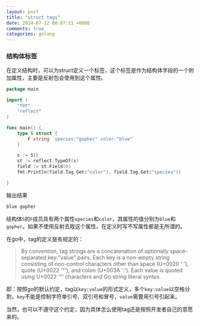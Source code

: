 ```yaml
---
layout: post
title: "struct tags"
date: 2014-07-12 00:07:11 +0800
comments: true
categories: golang
---
```


### 结构体标签

在定义结构时，可以为struct定义一个标签，这个标签是作为结构体字段的一个附加属性，主要是反射包会使用到这个属性。

```go
package main

import (
	"fmt"
	"reflect"
)

func main() {
	type S struct {
		F string `species:"gopher" color:"blue"`
	}

	s := S{}
	st := reflect.TypeOf(s)
	field := st.Field(0)
	fmt.Println(field.Tag.Get("color"), field.Tag.Get("species"))

}
```

输出结果

```bash
blue gopher
```

结构体`S`的`F`成员具有两个属性`species`和`color`，其属性的值分别为`blue`和`gopher`。如果不使用反射去取这个属性，在定义时写不写属性都是无所谓的。

<!--more-->

在go中，tag的定义是有规定的：

> By convention, tag strings are a concatenation of optionally space-separated key:"value" pairs. Each key is a non-empty string consisting of non-control characters other than space (U+0020 ' '), quote (U+0022 '"'), and colon (U+003A ':'). Each value is quoted using U+0022 '"' characters and Go string literal syntax.

即：按照go的默认约定，tag以`key:value`的形式定义，多个`key:value`以空格分割，`key`不能是控制字符单引号、双引号和冒号，`value`需要用引号引起来。 

当然，也可以不遵守这个约定，因为具体怎么使用tag还是按照开发者自己的意愿来的。